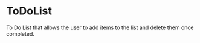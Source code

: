 # ToDoList

To Do List that allows the user to add items to the list and delete them once completed.
